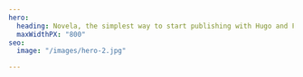 ```yaml
---
hero:
  heading: Novela, the simplest way to start publishing with Hugo and Forestry.
  maxWidthPX: "800"
seo:
  image: "/images/hero-2.jpg"

---
```

